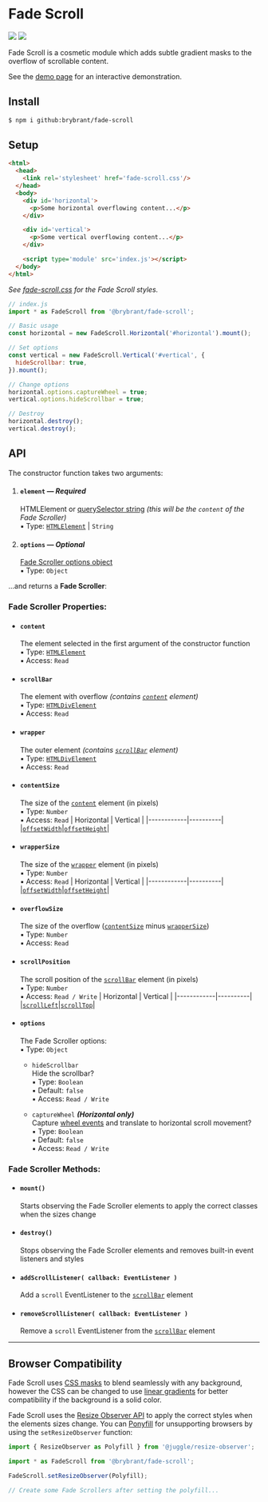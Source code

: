 # Fade Scroll

<img src='https://img.shields.io/badge/gzipped-1.17_KB-blue'> <img src='https://img.shields.io/badge/dependencies-0-292'>

Fade Scroll is a cosmetic module which adds subtle gradient masks to the overflow of scrollable content.

See the [demo page](https://brybrant.github.io/fade-scroll/) for an interactive demonstration.

## Install

```bash
$ npm i github:brybrant/fade-scroll
```

## Setup

```html
<html>
  <head>
    <link rel='stylesheet' href='fade-scroll.css'/>
  </head>
  <body>
    <div id='horizontal'>
      <p>Some horizontal overflowing content...</p>
    </div>

    <div id='vertical'>
      <p>Some vertical overflowing content...</p>
    </div>

    <script type='module' src='index.js'></script>
  </body>
</html>
```

*See [fade-scroll.css](./dist/fade-scroll.css) for the Fade Scroll styles.*

```js
// index.js
import * as FadeScroll from '@brybrant/fade-scroll';

// Basic usage
const horizontal = new FadeScroll.Horizontal('#horizontal').mount();

// Set options
const vertical = new FadeScroll.Vertical('#vertical', {
  hideScrollbar: true,
}).mount();

// Change options
horizontal.options.captureWheel = true;
vertical.options.hideScrollbar = true;

// Destroy
horizontal.destroy();
vertical.destroy();
```

## API

The constructor function takes two arguments:

1. #### `element` &mdash; *Required*
    HTMLElement or [querySelector string](https://mdn.io/querySelector) *(this will be the `content` of the Fade Scroller)*\
    &#9642; Type: [`HTMLElement`](https://mdn.io/HTMLElement) | `String`

2. #### `options` &mdash; *Optional*
    [Fade Scroller options object](#options)\
    &#9642; Type: `Object`

...and returns a **Fade Scroller**:

### Fade Scroller Properties:

- #### `content`
  The element selected in the first argument of the constructor function\
  &#9642; Type: [`HTMLElement`](https://mdn.io/HTMLElement)\
  &#9642; Access: `Read`

- #### `scrollBar`
  The element with overflow *(contains [`content`](#content) element)*\
  &#9642; Type: [`HTMLDivElement`](https://mdn.io/HTMLDivElement)\
  &#9642; Access: `Read`

- #### `wrapper`
  The outer element *(contains [`scrollBar`](#scrollbar) element)*\
  &#9642; Type: [`HTMLDivElement`](https://mdn.io/HTMLDivElement)\
  &#9642; Access: `Read`

- #### `contentSize`
  The size of the [`content`](#content) element (in pixels)\
  &#9642; Type: `Number`\
  &#9642; Access: `Read`
  | Horizontal | Vertical |
  |------------|----------|
  |[`offsetWidth`](https://mdn.io/offsetWidth)|[`offsetHeight`](https://mdn.io/offsetHeight)|

- #### `wrapperSize`
  The size of the [`wrapper`](#wrapper) element (in pixels)\
  &#9642; Type: `Number`\
  &#9642; Access: `Read`
  | Horizontal | Vertical |
  |------------|----------|
  |[`offsetWidth`](https://mdn.io/offsetWidth)|[`offsetHeight`](https://mdn.io/offsetHeight)|

- #### `overflowSize`
  The size of the overflow ([`contentSize`](#contentsize) minus [`wrapperSize`](#wrappersize))\
  &#9642; Type: `Number`\
  &#9642; Access: `Read`

- #### `scrollPosition`
  The scroll position of the [`scrollBar`](#scrollbar) element (in pixels)\
  &#9642; Type: `Number`\
  &#9642; Access: `Read / Write`
  | Horizontal | Vertical |
  |------------|----------|
  |[`scrollLeft`](https://mdn.io/scrollLeft)|[`scrollTop`](https://mdn.io/scrollTop)|

- #### `options`
  The Fade Scroller options:\
  &#9642; Type: `Object`
  - `hideScrollbar`\
    Hide the scrollbar?\
    &#9642; Type: `Boolean`\
    &#9642; Default: `false`\
    &#9642; Access: `Read / Write`

  - `captureWheel` ***(Horizontal only)***\
    Capture [wheel events](https://mdn.io/WheelEvent) and translate to horizontal scroll movement?\
    &#9642; Type: `Boolean`\
    &#9642; Default: `false`\
    &#9642; Access: `Read / Write`

### Fade Scroller Methods:

- #### `mount()`
  Starts observing the Fade Scroller elements to apply the correct classes when the sizes change

- #### `destroy()`
  Stops observing the Fade Scroller elements and removes built-in event listeners and styles

- #### `addScrollListener( callback: EventListener )`
  Add a `scroll` EventListener to the [`scrollBar`](#scrollbar) element

- #### `removeScrollListener( callback: EventListener )`
  Remove a `scroll` EventListener from the [`scrollBar`](#scrollbar) element

---

## Browser Compatibility

Fade Scroll uses [CSS masks](https://caniuse.com/css-masks) to blend seamlessly with any background, however the CSS can be changed to use [linear gradients](https://caniuse.com/css-gradients) for better compatibility if the background is a solid color.

Fade Scroll uses the [Resize Observer API](https://caniuse.com/resizeobserver) to apply the correct styles when the elements sizes change. You can [Ponyfill](https://ponyfill.com/) for unsupporting browsers by using the `setResizeObserver` function:

```js
import { ResizeObserver as Polyfill } from '@juggle/resize-observer';

import * as FadeScroll from '@brybrant/fade-scroll';

FadeScroll.setResizeObserver(Polyfill);

// Create some Fade Scrollers after setting the polyfill...
```
